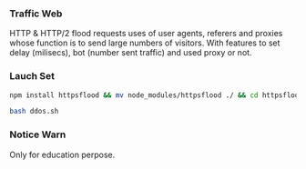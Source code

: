 ### Traffic Web

HTTP & HTTP/2 flood requests uses of user agents, referers and proxies whose function is to send large numbers of visitors. 
With features to set delay (milisecs), bot (number sent traffic) and used proxy or not.

### Lauch Set

```bash
npm install httpsflood && mv node_modules/httpsflood ./ && cd httpsflood && chmod 777 ddos.sh
```

```bash
bash ddos.sh
```

### Notice Warn
Only for education perpose.
